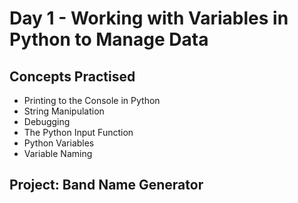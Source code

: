 # Day 1 - Working with Variables in Python to Manage Data
## Concepts Practised
- Printing to the Console in Python
- String Manipulation 
- Debugging
- The Python Input Function
- Python Variables
- Variable Naming
## Project: Band Name Generator
